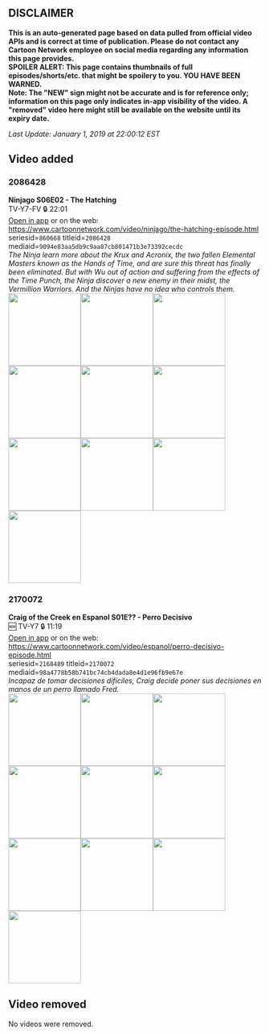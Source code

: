 ## DISCLAIMER
**This is an auto-generated page based on data pulled from official video APIs and is correct at time of publication. Please do not contact any Cartoon Network employee on social media regarding any information this page provides.**  
**SPOILER ALERT: This page contains thumbnails of full episodes/shorts/etc. that might be spoilery to you. YOU HAVE BEEN WARNED.**  
**Note: The "NEW" sign might not be accurate and is for reference only; information on this page only indicates in-app visibility of the video. A "removed" video here might still be available on the website until its expiry date.**  

_Last Update: January 1, 2019 at 22:00:12 EST_
## Video added
### 2086428
**Ninjago S06E02 - The Hatching**  
TV-Y7-FV 🔒 22:01  
[Open in app](https://tinyurl.com/yawe9w8o) or on the web: https://www.cartoonnetwork.com/video/ninjago/the-hatching-episode.html  
seriesid=`860668` titleid=`2086428` mediaid=`9094e83aa5db9c9aa87cb801471b3e73392cecdc`  
_The Ninja learn more about the Krux and Acronix, the two fallen Elemental Masters known as the Hands of Time, and are sure this threat has finally been eliminated. But with Wu out of action and suffering from the effects of the Time Punch, the Ninja discover a new enemy in their midst, the Vermillion Warriors. And the Ninjas have no idea who controls them._  
<a href="https://s3.amazonaws.com/cn-orchestrator/2086428_001_1280x720.jpg"><img src="https://s3.amazonaws.com/cn-orchestrator/2086428_001_640x360.jpg" height="144px" /></a><a href="https://s3.amazonaws.com/cn-orchestrator/2086428_002_1280x720.jpg"><img src="https://s3.amazonaws.com/cn-orchestrator/2086428_002_640x360.jpg" height="144px" /></a><a href="https://s3.amazonaws.com/cn-orchestrator/2086428_003_1280x720.jpg"><img src="https://s3.amazonaws.com/cn-orchestrator/2086428_003_640x360.jpg" height="144px" /></a><a href="https://s3.amazonaws.com/cn-orchestrator/2086428_004_1280x720.jpg"><img src="https://s3.amazonaws.com/cn-orchestrator/2086428_004_640x360.jpg" height="144px" /></a><a href="https://s3.amazonaws.com/cn-orchestrator/2086428_005_1280x720.jpg"><img src="https://s3.amazonaws.com/cn-orchestrator/2086428_005_640x360.jpg" height="144px" /></a><a href="https://s3.amazonaws.com/cn-orchestrator/2086428_006_1280x720.jpg"><img src="https://s3.amazonaws.com/cn-orchestrator/2086428_006_640x360.jpg" height="144px" /></a><a href="https://s3.amazonaws.com/cn-orchestrator/2086428_007_1280x720.jpg"><img src="https://s3.amazonaws.com/cn-orchestrator/2086428_007_640x360.jpg" height="144px" /></a><a href="https://s3.amazonaws.com/cn-orchestrator/2086428_008_1280x720.jpg"><img src="https://s3.amazonaws.com/cn-orchestrator/2086428_008_640x360.jpg" height="144px" /></a><a href="https://s3.amazonaws.com/cn-orchestrator/2086428_009_1280x720.jpg"><img src="https://s3.amazonaws.com/cn-orchestrator/2086428_009_640x360.jpg" height="144px" /></a><a href="https://s3.amazonaws.com/cn-orchestrator/2086428_010_1280x720.jpg"><img src="https://s3.amazonaws.com/cn-orchestrator/2086428_010_640x360.jpg" height="144px" /></a>
### 2170072
**Craig of the Creek en Espanol S01E?? - Perro Decisivo**  
🆕 TV-Y7 🔒 11:19  
[Open in app](https://tinyurl.com/y82ycdtx) or on the web: https://www.cartoonnetwork.com/video/espanol/perro-decisivo-episode.html  
seriesid=`2168489` titleid=`2170072` mediaid=`98a4778b58b741bc74cb4dada8e4d1e96fb9e67e`  
_Incapaz de tomar decisiones difíciles, Craig decide poner sus decisiones en manos de un perro llamado Fred._  
<a href="https://s3.amazonaws.com/cn-orchestrator/2170072_001_1280x720.jpg"><img src="https://s3.amazonaws.com/cn-orchestrator/2170072_001_640x360.jpg" height="144px" /></a><a href="https://s3.amazonaws.com/cn-orchestrator/2170072_002_1280x720.jpg"><img src="https://s3.amazonaws.com/cn-orchestrator/2170072_002_640x360.jpg" height="144px" /></a><a href="https://s3.amazonaws.com/cn-orchestrator/2170072_003_1280x720.jpg"><img src="https://s3.amazonaws.com/cn-orchestrator/2170072_003_640x360.jpg" height="144px" /></a><a href="https://s3.amazonaws.com/cn-orchestrator/2170072_004_1280x720.jpg"><img src="https://s3.amazonaws.com/cn-orchestrator/2170072_004_640x360.jpg" height="144px" /></a><a href="https://s3.amazonaws.com/cn-orchestrator/2170072_005_1280x720.jpg"><img src="https://s3.amazonaws.com/cn-orchestrator/2170072_005_640x360.jpg" height="144px" /></a><a href="https://s3.amazonaws.com/cn-orchestrator/2170072_006_1280x720.jpg"><img src="https://s3.amazonaws.com/cn-orchestrator/2170072_006_640x360.jpg" height="144px" /></a><a href="https://s3.amazonaws.com/cn-orchestrator/2170072_007_1280x720.jpg"><img src="https://s3.amazonaws.com/cn-orchestrator/2170072_007_640x360.jpg" height="144px" /></a><a href="https://s3.amazonaws.com/cn-orchestrator/2170072_008_1280x720.jpg"><img src="https://s3.amazonaws.com/cn-orchestrator/2170072_008_640x360.jpg" height="144px" /></a><a href="https://s3.amazonaws.com/cn-orchestrator/2170072_009_1280x720.jpg"><img src="https://s3.amazonaws.com/cn-orchestrator/2170072_009_640x360.jpg" height="144px" /></a><a href="https://s3.amazonaws.com/cn-orchestrator/2170072_010_1280x720.jpg"><img src="https://s3.amazonaws.com/cn-orchestrator/2170072_010_640x360.jpg" height="144px" /></a>
## Video removed
No videos were removed.
